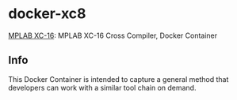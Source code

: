 docker-xc8
=============

[MPLAB XC-16](https://www.microchip.com/mplab/compilers): MPLAB XC-16 Cross Compiler, Docker Container

Info
----

This Docker Container is intended to capture a general method that developers can work with a similar
tool chain on demand.
